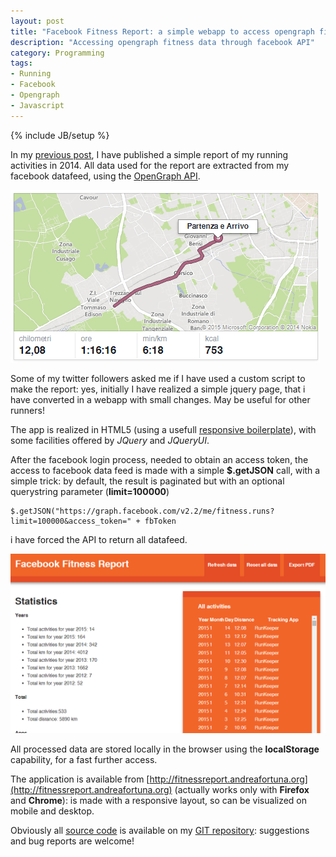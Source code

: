 ```yaml
---
layout: post
title: "Facebook Fitness Report: a simple webapp to access opengraph fitness data"
description: "Accessing opengraph fitness data through facebook API"
category: Programming
tags: 
- Running
- Facebook
- Opengraph
- Javascript
---
```

{% include JB/setup %}

In my [previous post](http://oldsite.andreafortuna.org/running/2015/01/12/running-chronicles-2014-report/), I have published a simple report of my running activities in 2014.
All data used for the report are extracted from my facebook datafeed, using the [OpenGraph API](https://developers.facebook.com/docs/opengraph?locale=it_IT).

![caledos](/images/caledosRunner.PNG)
<!-- more -->

Some of my twitter followers asked me if I have used a custom script to make the report: yes, initially I have realized a simple jquery page, that i have converted in a webapp with small changes. May be useful for other runners!

The app is realized in HTML5 (using a usefull [responsive boilerplate](http://www.initializr.com/)), with some facilities offered by *JQuery* and *JQueryUI*.

After the facebook login process, needed to obtain an access token, the access to facebook data feed is made with a simple **$.getJSON** call, with a simple trick: by default, the result is paginated but with an optional querystring parameter (**limit=100000**)

```
$.getJSON("https://graph.facebook.com/v2.2/me/fitness.runs?limit=100000&access_token=" + fbToken
```

i have forced the API to return all datafeed.

![screenshot](/images/FacebookFitnessReport.PNG)

All processed data are stored locally in the browser using the **localStorage** capability, for a fast further access.

The application is available from [http://fitnessreport.andreafortuna.org](http://fitnessreport.andreafortuna.org) (actually works only with **Firefox** and **Chrome**): is made with a responsive layout, so can be visualized on mobile and desktop.

Obviously all [source code](http://git.andreafortuna.org/fitnessreport/src/) is available on my [GIT repository](http://git.andreafortuna.org/): suggestions and bug reports are welcome!
